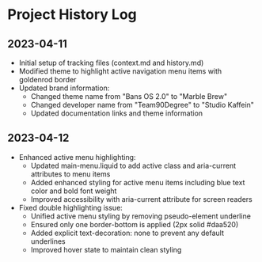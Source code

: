 # Project History Log

## 2023-04-11

- Initial setup of tracking files (context.md and history.md)
- Modified theme to highlight active navigation menu items with goldenrod border
- Updated brand information:
  - Changed theme name from "Bans OS 2.0" to "Marble Brew"
  - Changed developer name from "Team90Degree" to "Studio Kaffein"
  - Updated documentation links and theme information

## 2023-04-12

- Enhanced active menu highlighting:
  - Updated main-menu.liquid to add active class and aria-current attributes to menu items
  - Added enhanced styling for active menu items including blue text color and bold font weight
  - Improved accessibility with aria-current attribute for screen readers
- Fixed double highlighting issue:
  - Unified active menu styling by removing pseudo-element underline
  - Ensured only one border-bottom is applied (2px solid #daa520)
  - Added explicit text-decoration: none to prevent any default underlines
  - Improved hover state to maintain clean styling
